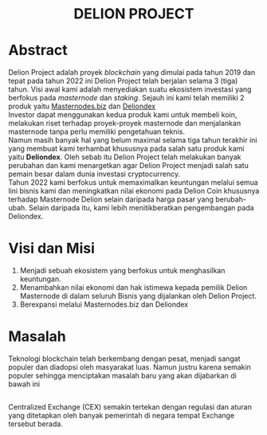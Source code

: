 <h1 align="center">
  DELION PROJECT
</h1>

# Abstract
<p>
	Delion Project adalah proyek <i>blockchain</i> yang dimulai pada tahun 2019 dan tepat pada tahun 2022 ini Delion Project telah berjalan selama 3 (tiga) tahun. Visi awal kami adalah menyediakan suatu ekosistem investasi yang berfokus pada <i>masternode</i> dan <i>staking</i>. Sejauh ini kami telah memiliki 2 produk yaitu <a href="https://masternodes.biz" target="_blank">Masternodes.biz</a> dan <a href="https://dex.delion.online" target="_blank">Deliondex</a>
	<br />
	Investor dapat menggunakan kedua produk kami untuk membeli koin, melakukan riset terhadap proyek-proyek masternode dan menjalankan masternode tanpa perlu memiliki pengetahuan teknis.
	<br />
	Namun masih banyak hal yang belum maximal selama tiga tahun terakhir ini yang membuat kami terhambat khususnya pada salah satu produk kami yaitu <b>Deliondex</b>. Oleh sebab itu Delion Project telah melakukan banyak perubahan dan kami menargetkan agar Delion Project menjadi salah satu pemain besar dalam dunia investasi cryptocurrency.
	<br />
	Tahun 2022 kami berfokus untuk memaximalkan keuntungan melalui semua lini bisnis kami dan meningkatkan nilai ekonomi pada Delion Coin khususnya terhadap Masternode Delion selain daripada harga pasar yang berubah-ubah. Selain daripada itu, kami lebih menitikberatkan pengembangan pada Deliondex.
</p>

# Visi dan Misi
1. Menjadi sebuah ekosistem yang berfokus untuk menghasilkan keuntungan.
2. Menambahkan nilai ekonomi dan hak istimewa kepada pemilik Delion Masternode di dalam seluruh Bisnis yang dijalankan oleh Delion Project.
3. Berexpansi melalui Masternodes.biz dan Deliondex

# Masalah
Teknologi blockchain telah berkembang dengan pesat, menjadi sangat populer dan diadopsi oleh masyarakat luas. Namun justru karena semakin populer sehingga menciptakan masalah baru yang akan dijabarkan di bawah ini
##
Centralized Exchange (CEX) semakin tertekan dengan regulasi dan aturan yang ditetapkan oleh banyak pemerintah di negara tempat Exchange tersebut berada.